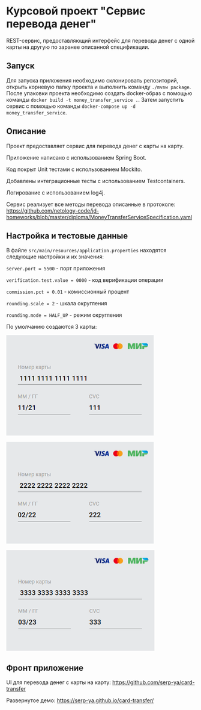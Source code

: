# Курсовой проект "Сервис перевода денег"

REST-сервис, предоставляющий интерфейс для перевода денег с одной карты на другую по заранее описанной спецификации.

## Запуск

Для запуска приложения необходимо склонировать репозиторий, открыть корневую папку проекта и выполнить команду `./mvnw package`.
После упаковки проекта необходимо создать docker-образ с помощью команды `docker build -t money_transfer_service .`.
Затем запустить сервис с помощью команды `docker-compose up -d money_transfer_service`.

## Описание

Проект предоставляет сервис для перевода денег с карты на карту. 

Приложение написано с использованием Spring Boot.

Код покрыт Unit тестами с использованием Mockito.

Добавлены интеграционные тесты с использованием Testcontainers.

Логирование с использованием log4j.

Сервис реализует все методы перевода описанные в протоколе: https://github.com/netology-code/jd-homeworks/blob/master/diploma/MoneyTransferServiceSpecification.yaml

## Настройка и тестовые данные

В файле `src/main/resources/application.properties` находятся следующие настройки и их значения:

`server.port = 5500` - порт приложения

`verification.test.value = 0000` - код верификации операции

`commission.pct = 0.01` - комиссионный процент

`rounding.scale = 2` - шкала округления

`rounding.mode = HALF_UP` - режим округления

По умолчанию создаются 3 карты:

![Card 1](./assets/card1.png)

![Card 2](./assets/card2.png)

![Card 3](./assets/card3.png)

## Фронт приложение

UI для перевода денег с карты на карту: https://github.com/serp-ya/card-transfer

Развернутое демо: https://serp-ya.github.io/card-transfer/
